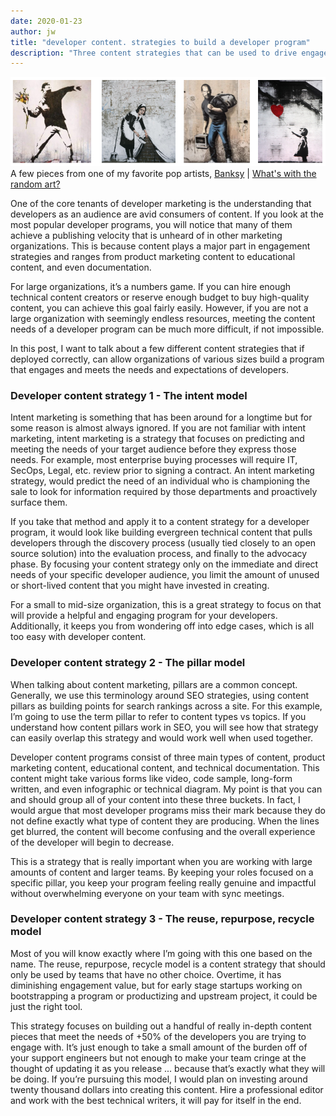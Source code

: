 ```yaml
---
date: 2020-01-23
author: jw
title: "developer content. strategies to build a developer program"
description: "Three content strategies that can be used to drive engagement with developer programs."
---
```

![Emerald](img/banksy-site-art.png "Art by Banksy")
<span class="heroart">A few pieces from one of my favorite pop artists, <a href="https://www.banksy.co.uk/">Banksy</a> | <a href="../about#whats-with-the-random-art">What's with the random art?</a></span>

One of the core tenants of developer marketing is the understanding that developers as an audience are avid consumers of content. If you look at the most popular developer programs, you will notice that many of them achieve a publishing velocity that is unheard of in other marketing organizations. This is because content plays a major part in engagement strategies and ranges from product marketing content to educational content, and even documentation. 

For large organizations, it’s a numbers game. If you can hire enough technical content creators or reserve enough budget to buy high-quality content, you can achieve this goal fairly easily. However, if you are not a large organization with seemingly endless resources, meeting the content needs of a developer program can be much more difficult, if not impossible. 

In this post, I want to talk about a few different content strategies that if deployed correctly, can allow organizations of various sizes build a program that engages and meets the needs and expectations of developers. 

<h3>Developer content strategy 1 - The intent model</h3>
Intent marketing is something that has been around for a longtime but for some reason is almost always ignored. If you are not familiar with intent marketing, intent marketing is a strategy that focuses on predicting and meeting the needs of your target audience before they express those needs. For example, most enterprise buying processes will require IT, SecOps, Legal, etc. review prior to signing a contract. An intent marketing strategy, would predict the need of an individual who is championing the sale to look for information required by those departments and proactively surface them. 

If you take that method and apply it to a content strategy for a developer program, it would look like building evergreen technical content that pulls developers through the discovery process (usually tied closely to an open source solution) into the evaluation process, and finally to the advocacy phase. By focusing your content strategy only on the immediate and direct needs of your specific developer audience, you limit the amount of unused or short-lived content that you might have invested in creating. 

For a small to mid-size organization, this is a great strategy to focus on that will provide a helpful and engaging program for your developers. Additionally, it keeps you from wondering off into edge cases, which is all too easy with developer content. 

<h3>Developer content strategy 2 - The pillar model</h3>
When talking about content marketing, pillars are a common concept. Generally, we use this terminology around SEO strategies, using content pillars as building points for search rankings across a site. For this example, I’m going to use the term pillar to refer to content types vs topics. If you understand how content pillars work in SEO, you will see how that strategy can easily overlap this strategy and would work well when used together.

Developer content programs consist of three main types of content, product marketing content, educational content, and technical documentation. This content might take various forms like video, code sample, long-form written, and even infographic or technical diagram. My point is that you can and should group all of your content into these three buckets. In fact, I would argue that most developer programs miss their mark because they do not define exactly what type of content they are producing. When the lines get blurred, the content will become confusing and the overall experience of the developer will begin to decrease. 

This is a strategy that is really important when you are working with large amounts of content and larger teams. By keeping your roles focused on a specific pillar, you keep your program feeling really genuine and impactful without overwhelming everyone on your team with sync meetings. 

<h3>Developer content strategy 3 - The reuse, repurpose, recycle model</h3>
Most of you will know exactly where I’m going with this one based on the name. The reuse, repurpose, recycle model is a content strategy that should only be used by teams that have no other choice. Overtime, it has diminishing engagement value, but for early stage startups working on bootstrapping a program or productizing and upstream project, it could be just the right tool.

This strategy focuses on building out a handful of really in-depth content pieces that meet the needs of +50% of the developers you are trying to engage with. It’s just enough to take a small amount of the burden off of your support engineers but not enough to make your team cringe at the thought of updating it as you release ... because that’s exactly what they will be doing. If you’re pursuing this model, I would plan on investing around twenty thousand dollars into creating this content. Hire a professional editor and work with the best technical writers, it will pay for itself in the end. 








